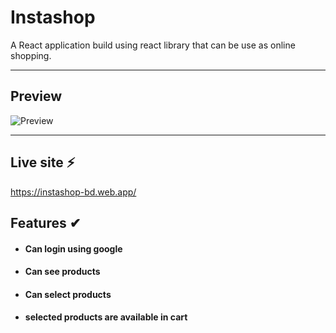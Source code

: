 # Instashop

A React application build using react library that can be use as online shopping.

---

## Preview

![Preview](https://i.ibb.co/h18FLkL/Instashop-preview.jpg)

---

## Live site ⚡

[ https://instashop-bd.web.app/ ]()

## Features ✔

- #### Can login using google

- #### Can see products

- #### Can select products

- #### selected products are available in cart

##
